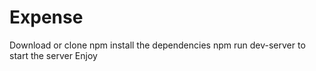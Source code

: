 # Expense

Download or clone
npm install the dependencies
npm run dev-server to start the server
Enjoy
